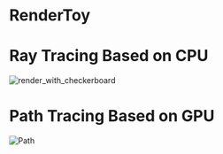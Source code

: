 # RenderToy

# Ray Tracing Based on CPU
![render_with_checkerboard](https://github.com/user-attachments/assets/97fb4854-d74a-468a-9814-8cb9e94db96c)

# Path Tracing Based on GPU
![Path](https://github.com/user-attachments/assets/a962323c-c89f-4f09-bde9-d504fab21fed)
